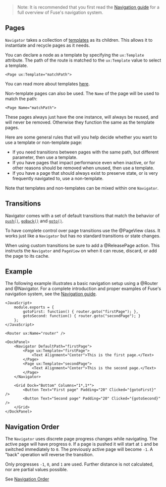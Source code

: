 > Note: It is recommended that you first read the [Navigation guide](/docs/navigation/navigation) for a full overview of Fuse's navigation system.

## Pages

`Navigator` takes a collection of [templates](/docs/basics/creating-components#templates-ux-template) as its children.
This allows it to instantiate and recycle pages as it needs.

You can declare a node as a template by specifying the `ux:Template` attribute. The path of the route is matched to the `ux:Template` value to select a template.

	<Page ux:Template="matchPath">

You can read more about templates [here](/docs/basics/creating-components#templates-ux-template).

Non-template pages can also be used. The `Name` of the page will be used to match the path:

	<Page Name="matchPath">
	
These pages always just have the one instance, will always be reused, and will never be removed. Otherwise they function the same as the template pages.

Here are some general rules that will you help decide whether you want to use a template or non-template page:

- If you need transitions between pages with the same path, but different parameter, then use a template.
- If you have pages that impact performance even when inactive, or for other reasons should be removed when unused, then use a template.
- If you have a page that should always exist to preserve state, or is very frequently navigated to, use a non-template.

Note that templates and non-templates can be mixed within one `Navigator`.

## Transitions

Navigator comes with a set of default transitions that match the behavior of
[`push()`](/docs/fuse/navigation/router/push_0f0d575d),
[`goBack()`](/docs/fuse/navigation/router/goback_c0e37bee) and
[`goto()`](/docs/fuse/navigation/router/goto_0f0d575d).

To have complete control over page transitions use the @PageView class. It works just like a `Navigator` but has no standard transitions or state changes.

When using custom transitions be sure to add a @ReleasePage action. This instructs the `Navigator` and `PageView` on when it can reuse, discard, or add the page to its cache.

## Example
	
The following example illustrates a basic navigation setup using a @Router and @Navigator.
For a complete introduction and proper examples of Fuse's navigation system, see the [Navigation guide](/docs/navigation/navigation).
	
	<JavaScript>
		module.exports = {
			gotoFirst: function() { router.goto("firstPage"); },
			gotoSecond: function() { router.goto("secondPage"); }
		};
	</JavaScript>

	<Router ux:Name="router" />

	<DockPanel>
		<Navigator DefaultPath="firstPage">
			<Page ux:Template="firstPage">
				<Text Alignment="Center">This is the first page.</Text>
			</Page>
			<Page ux:Template="secondPage">
				<Text Alignment="Center">This is the second page.</Text>
			</Page>
		</Navigator>
		
		<Grid Dock="Bottom" Columns="1*,1*">
			<Button Text="First page" Padding="20" Clicked="{gotoFirst}" />
			<Button Text="Second page" Padding="20" Clicked="{gotoSecond}" />
		</Grid>
	</DockPanel>
	
## Navigation Order

The `Navigator` uses discrete page progress changes while navigating. The active page will have progress `0`. If a page is pushed it will start at `1` and be switched immediately to `0`. The previously active page will become `-1`. A "back" operation will reverse the transition.

Only progresses `-1`, `0`, and `1` are used. Further distance is not calculated, nor are partial values possible.

See [Navigation Order](articles:navigation/navigationorder.md)

